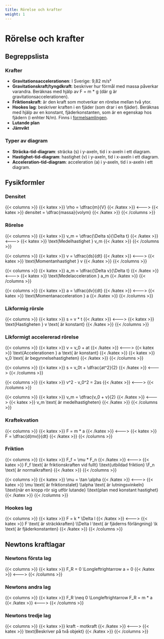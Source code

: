 ```yaml
---
title: Rörelse och krafter
weight: 1
---
```


# Rörelse och krafter

## Begreppslista

### Krafter
* **Gravitationsaccelerationen**: I Sverige: 9,82 m/s²
* **Gravitationskraft/tyngdkraft**: beskriver hur förmål med massa påverkar varandra.  Beräknas med hjälp av F = m * g (där g är gravitationsaccelerationen).
* **Friktionskraft**: är den kraft som motverkar en rörelse mellan två ytor.
* **Hookes lag**: beskriver kraften i en fjäder (som drar i en fjäder). Beräknas med hjälp av en konstant, fjäderkonstanten, som är en egenskap hos fjädern (i enhter N/m). Finns i [formelsamlingen](#hookes-lag).
* **Lutande plan**
* **Jämvikt**

### Typer av diagram
* **Sträcka-tid-diagram**: sträcka (s) i y-axeln, tid i x-axeln i ett diagram.
* **Hastighet-tid-diagram**: hastighet (v) i y-axeln, tid i x-axeln i ett diagram.
* **Acceleration-tid-diagram**: acceleration (a) i y-axeln, tid i x-axeln i ett diagram.

## Fysikformler

### Densitet

{{< columns >}}
{{< katex >}}
\rho = \dfrac{m}{V}
{{< /katex >}}
<--->
{{< katex >}}
densitet = \dfrac{massa}{volym}
{{< /katex >}}
{{< /columns >}}

### Rörelse

{{< columns >}}
{{< katex >}}
v_m = \dfrac{\Delta s}{\Delta t}
{{< /katex >}}
<--->
{{< katex >}}
\text{Medelhastighet } v_m
{{< /katex >}}
{{< /columns >}}

{{< columns >}}
{{< katex >}}
v = \dfrac{ds}{dt}
{{< /katex >}}
<--->
{{< katex >}}
\text{Momentanhastighet } v
{{< /katex >}}
{{< /columns >}}

{{< columns >}}
{{< katex >}}
a_m = \dfrac{\Delta v}{\Delta t}
{{< /katex >}}
<--->
{{< katex >}}
\text{Medelacceleration } a_m
{{< /katex >}}
{{< /columns >}}

{{< columns >}}
{{< katex >}}
a = \dfrac{dv}{dt}
{{< /katex >}}
<--->
{{< katex >}}
\text{Momentanacceleration } a
{{< /katex >}}
{{< /columns >}}

### Likformig rörsle

{{< columns >}}
{{< katex >}}
s = v * t
{{< /katex >}}
<--->
{{< katex >}}
\text{Hastigheten } v \text{ är konstant}
{{< /katex >}}
{{< /columns >}}

### Likformigt accelererad rörelse

{{< columns >}}
{{< katex >}}
v = v_0 + at
{{< /katex >}}
<--->
{{< katex >}}
\text{Accelerationen } a \text{ är konstant}
{{< /katex >}}
{{< katex >}}
v_0 \text{ är begynnelsehastigheten}
{{< /katex >}}
{{< /columns >}}

{{< columns >}}
{{< katex >}}
s = v_0t + \dfrac{at^2}{2}
{{< /katex >}}
<--->
{{< /columns >}}

{{< columns >}}
{{< katex >}}
v^2 - v_0^2 = 2as
{{< /katex >}}
<--->
{{< /columns >}}

{{< columns >}}
{{< katex >}}
v_m = \dfrac{v_0 + v}{2}
{{< /katex >}}
<--->
{{< katex >}}
v_m \text{ är medelhastigheten}
{{< /katex >}}
{{< /columns >}}

### Kraftekvation

{{< columns >}}
{{< katex >}}
F = m * a
{{< /katex >}}
<--->
{{< katex >}}
F = \dfrac{d(mv)}{dt}
{{< /katex >}}
{{< /columns >}}

### Friktion

{{< columns >}}
{{< katex >}}
F_f = \mu * F_n
{{< /katex >}}
<--->
{{< katex >}}
F_f \text{ är friktionskraften vid fullt}
\\\text{utbildad friktion}
\\F_n \text{ är normalkraften}
{{< /katex >}}
{{< /columns >}}

{{< columns >}}
{{< katex >}}
\mu = \tan \alpha
{{< /katex >}}
<--->
{{< katex >}}
\mu \text{ är friktionstalet}
\\\alpha \text{ är lutningsvinkeln}
\\\text{när en kropp rör sig utför lutande}
\\\text{plan med konstant hastighet}
{{< /katex >}}
{{< /columns >}}

### Hookes lag
{{< columns >}}
{{< katex >}}
F = k * \Delta l
{{< /katex >}}
<--->
{{< katex >}}
F \text{ är sträckkraften}
\\\Delta l \text{ är fjäderns förlängning}
\\k \text{ är fjäderkonstanten}
{{< /katex >}}
{{< /columns >}}


## Newtons kraftlagar

### Newtons första lag

{{< columns >}}
{{< katex >}}
F_R = 0 \Longleftrightarrow a = 0
{{< /katex >}}
<--->
{{< /columns >}}

### Newtons andra lag

{{< columns >}}
{{< katex >}}
F_R \neq 0 \Longleftrightarrow F_R = m * a
{{< /katex >}}
<--->
{{< /columns >}}

### Newtons tredje lag

{{< columns >}}
{{< katex >}}
kraft - motkraft
{{< /katex >}}
<--->
{{< katex >}}
\text{Beskriver på två objekt}
{{< /katex >}}
{{< /columns >}}
